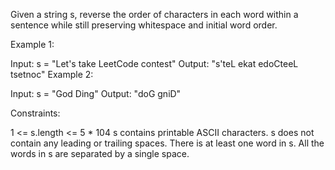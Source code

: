 Given a string s, reverse the order of characters in each word within a sentence while still preserving whitespace and initial word order.

Example 1:

Input: s = "Let's take LeetCode contest"
Output: "s'teL ekat edoCteeL tsetnoc"
Example 2:

Input: s = "God Ding"
Output: "doG gniD"

Constraints:

1 <= s.length <= 5 \* 104
s contains printable ASCII characters.
s does not contain any leading or trailing spaces.
There is at least one word in s.
All the words in s are separated by a single space.
